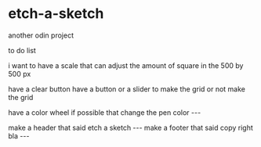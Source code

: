 # etch-a-sketch

another odin project


to do list

i want to have a scale that can adjust the amount of square in the 500 by 500 px

have a clear button
have a button or a slider to make the grid or not make the grid

have a color wheel if possible that change the pen color ---

make a header that said etch a sketch ---
make a footer that said copy right bla ---
